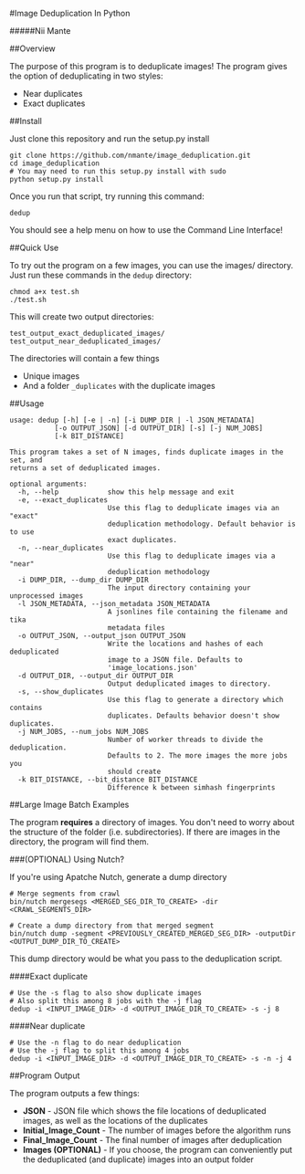 #Image Deduplication In Python

#####Nii Mante

##Overview

The purpose of this program is to deduplicate images! The program gives the option of deduplicating in two styles:

- Near duplicates
- Exact duplicates                        

##Install

Just clone this repository and run the setup.py install

	git clone https://github.com/nmante/image_deduplication.git
	cd image_deduplication
	# You may need to run this setup.py install with sudo
	python setup.py install
	
Once you run that script, try running this command:

	dedup

You should see a help menu on how to use the Command Line Interface!


##Quick Use

To try out the program on a few images, you can use the images/ directory.  Just run these commands in the `dedup` directory:

	chmod a+x test.sh
	./test.sh

This will create two output directories:

	test_output_exact_deduplicated_images/
	test_output_near_deduplicated_images/

The directories will contain a few things

- Unique images
- And a folder `_duplicates` with the duplicate images

##Usage

	usage: dedup [-h] [-e | -n] [-i DUMP_DIR | -l JSON_METADATA]
               [-o OUTPUT_JSON] [-d OUTPUT_DIR] [-s] [-j NUM_JOBS]
               [-k BIT_DISTANCE]

	This program takes a set of N images, finds duplicate images in the set, and
	returns a set of deduplicated images.
	
	optional arguments:
	  -h, --help            show this help message and exit
	  -e, --exact_duplicates
	                        Use this flag to deduplicate images via an "exact"
	                        deduplication methodology. Default behavior is to use
	                        exact duplicates.
	  -n, --near_duplicates
	                        Use this flag to deduplicate images via a "near"
	                        deduplication methodology
	  -i DUMP_DIR, --dump_dir DUMP_DIR
	                        The input directory containing your unprocessed images
	  -l JSON_METADATA, --json_metadata JSON_METADATA
	                        A jsonlines file containing the filename and tika
	                        metadata files
	  -o OUTPUT_JSON, --output_json OUTPUT_JSON
	                        Write the locations and hashes of each deduplicated
	                        image to a JSON file. Defaults to
	                        'image_locations.json'
	  -d OUTPUT_DIR, --output_dir OUTPUT_DIR
	                        Output deduplicated images to directory.
	  -s, --show_duplicates
	                        Use this flag to generate a directory which contains
	                        duplicates. Defaults behavior doesn't show duplicates.
	  -j NUM_JOBS, --num_jobs NUM_JOBS
	                        Number of worker threads to divide the deduplication.
	                        Defaults to 2. The more images the more jobs you
	                        should create
	  -k BIT_DISTANCE, --bit_distance BIT_DISTANCE
	                        Difference k between simhash fingerprints

	

	
##Large Image Batch Examples

The program **requires** a directory of images. You don't need to worry about the structure of the folder (i.e. subdirectories). If there are images in the directory, the program will find them.

###(OPTIONAL) Using Nutch?

If you're using Apatche Nutch, generate a dump directory

	# Merge segments from crawl
	bin/nutch mergesegs <MERGED_SEG_DIR_TO_CREATE> -dir <CRAWL_SEGMENTS_DIR>
	
	# Create a dump directory from that merged segment
	bin/nutch dump -segment <PREVIOUSLY_CREATED_MERGED_SEG_DIR> -outputDir <OUTPUT_DUMP_DIR_TO_CREATE>
	
This dump directory would be what you pass to the deduplication script.

####Exact duplicate

	# Use the -s flag to also show duplicate images
	# Also split this among 8 jobs with the -j flag
	dedup -i <INPUT_IMAGE_DIR> -d <OUTPUT_IMAGE_DIR_TO_CREATE> -s -j 8
	
####Near duplicate

	# Use the -n flag to do near deduplication
	# Use the -j flag to split this among 4 jobs
	dedup -i <INPUT_IMAGE_DIR> -d <OUTPUT_IMAGE_DIR_TO_CREATE> -s -n -j 4

##Program Output

The program outputs a few things:

- **JSON** - JSON file which shows the file locations of deduplicated images, as well as the locations of the duplicates
- **Initial_Image_Count** - The number of images before the algorithm runs
- **Final_Image_Count** - The final number of images after deduplication
- **Images (OPTIONAL)** - If you choose, the program can conveniently put the deduplicated (and duplicate) images into an output folder



